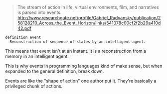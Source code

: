 
> The stream of action in life, virtual environments, film, and narratives is parsed into events. 
http://www.researchgate.net/profile/Gabriel_Radvansky/publication/258128210_Across_the_Event_Horizon/links/541078c00cf2f2b29a410d42.pdf

```
definition event
  Reconstruction of sequence of states by an intelligent agent.
```

This means that event isn't at an instant. It is a reconstruction from a memory in an intelligent agent.

This is why events in programming languages kind of make sense, but when expanded to the general definition, break down.

Events are like the "shape of action" one author put it. They're basically a privileged chunk of actions.
